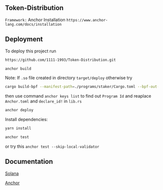 
##  Token-Distribution



`Framework:` Anchor Installation ```https://www.anchor-lang.com/docs/installation```






## Deployment

To deploy this project run

```bash
https://github.com/1111-1993/Token-Distribution.git
```
```bash 
anchor build
```
Note: If ```.so``` file created in directory ```target/deploy``` otherwise try
```bash
cargo build-bpf --manifest-path=./programs/staker/Cargo.toml --bpf-out-dir=target/deploy
```
then use command ```anchor keys list``` to find out ```Program Id``` and reaplace ```Anchor.toml``` and ```declare_id!``` in ```lib.rs```


```bash
anchor deploy
```
Install dependencies:
```bash
yarn install
```

```bash 
anchor test
```
or try this ```anchor test --skip-local-validator```


## Documentation

[Solana](https://docs.solana.com/)

[Anchor](https://www.anchor-lang.com/)



